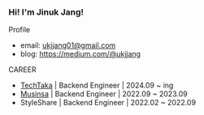 ### Hi! I'm Jinuk Jang!

Profile
- email: ukjjang01@gmail.com
- blog: https://medium.com/@ukjjang

CAREER
- [TechTaka](https://www.argoport.com/) | Backend Engineer | 2024.09 ~ ing
- [Musinsa](https://www.musinsa.com) | Backend Engineer | 2022.09 ~ 2023.09
- StyleShare | Backend Engineer | 2022.02 ~ 2022.09
